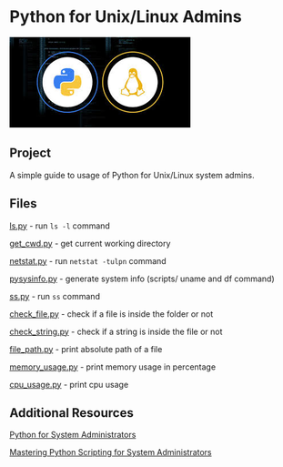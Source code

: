 # Python for Unix/Linux Admins
![Alt text](img/pythonlinux.jpg?raw=true "Title")

## Project

A simple guide to usage of Python for Unix/Linux system admins. 

## Files

[ls.py](scripts/ls.py) - run ``ls -l`` command

[get_cwd.py](scripts/get_cwd.py) - get current working directory

[netstat.py](scripts/netstat.py) - run ```netstat -tulpn``` command

[pysysinfo.py](scripts/pysysinfo.py) - generate system info (scripts/ uname and df command)

[ss.py](scripts/ss.py) - run ```ss``` command

[check_file.py](scripts/check_file.py) - check if a file is inside the folder or not

[check_string.py](scripts/check_string.py) - check if a string is inside the file or not

[file_path.py](scripts/file_path.py) - print absolute path of a file

[memory_usage.py](scripts/memory_usage.py) - print memory usage in percentage

[cpu_usage.py](scripts/cpu_usage.py) - print cpu usage 

## Additional Resources 
[Python for System Administrators](https://python-for-system-administrators.readthedocs.io/en/latest/)

[Mastering Python Scripting for System Administrators](https://github.com/PacktPublishing/Mastering-Python-Scripting-for-System-Administrators-)